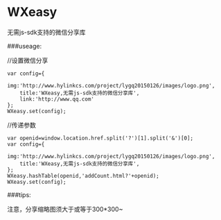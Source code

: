 # WXeasy
无需js-sdk支持的微信分享库

###useage:

//设置微信分享

	var config={
		img:'http://www.hylinkcs.com/project/lygq20150126/images/logo.png',
		title:'WXeasy,无需js-sdk支持的微信分享库',
		link:'http://www.qq.com'
	};
	WXeasy.set(config);

//传递参数

	var openid=window.location.href.split('?')[1].split('&')[0];
	var config={
		img:'http://www.hylinkcs.com/project/lygq20150126/images/logo.png',
		title:'WXeasy,无需js-sdk支持的微信分享库',
	};
	WXeasy.hashTable(openid,'addCount.html?'+openid);
    WXeasy.set(config);

 ###tips:

 注意，分享缩略图须大于或等于300*300~
